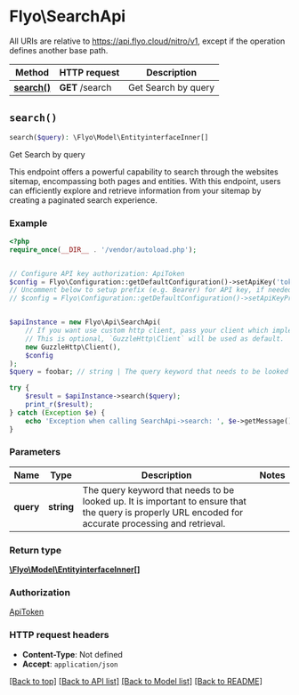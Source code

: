 # Flyo\SearchApi

All URIs are relative to https://api.flyo.cloud/nitro/v1, except if the operation defines another base path.

| Method | HTTP request | Description |
| ------------- | ------------- | ------------- |
| [**search()**](SearchApi.md#search) | **GET** /search | Get Search by query |


## `search()`

```php
search($query): \Flyo\Model\EntityinterfaceInner[]
```

Get Search by query

This endpoint offers a powerful capability to search through the websites sitemap, encompassing both pages and entities. With this endpoint, users can efficiently explore and retrieve information from your sitemap by creating a paginated search experience.

### Example

```php
<?php
require_once(__DIR__ . '/vendor/autoload.php');


// Configure API key authorization: ApiToken
$config = Flyo\Configuration::getDefaultConfiguration()->setApiKey('token', 'YOUR_API_KEY');
// Uncomment below to setup prefix (e.g. Bearer) for API key, if needed
// $config = Flyo\Configuration::getDefaultConfiguration()->setApiKeyPrefix('token', 'Bearer');


$apiInstance = new Flyo\Api\SearchApi(
    // If you want use custom http client, pass your client which implements `GuzzleHttp\ClientInterface`.
    // This is optional, `GuzzleHttp\Client` will be used as default.
    new GuzzleHttp\Client(),
    $config
);
$query = foobar; // string | The query keyword that needs to be looked up. It is important to ensure that the query is properly URL encoded for accurate processing and retrieval.

try {
    $result = $apiInstance->search($query);
    print_r($result);
} catch (Exception $e) {
    echo 'Exception when calling SearchApi->search: ', $e->getMessage(), PHP_EOL;
}
```

### Parameters

| Name | Type | Description  | Notes |
| ------------- | ------------- | ------------- | ------------- |
| **query** | **string**| The query keyword that needs to be looked up. It is important to ensure that the query is properly URL encoded for accurate processing and retrieval. | |

### Return type

[**\Flyo\Model\EntityinterfaceInner[]**](../Model/EntityinterfaceInner.md)

### Authorization

[ApiToken](../../README.md#ApiToken)

### HTTP request headers

- **Content-Type**: Not defined
- **Accept**: `application/json`

[[Back to top]](#) [[Back to API list]](../../README.md#endpoints)
[[Back to Model list]](../../README.md#models)
[[Back to README]](../../README.md)
